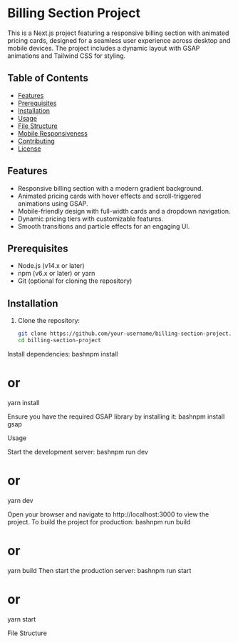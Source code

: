 # Billing Section Project

This is a Next.js project featuring a responsive billing section with animated pricing cards, designed for a seamless user experience across desktop and mobile devices. The project includes a dynamic layout with GSAP animations and Tailwind CSS for styling.

## Table of Contents

- [Features](#features)
- [Prerequisites](#prerequisites)
- [Installation](#installation)
- [Usage](#usage)
- [File Structure](#file-structure)
- [Mobile Responsiveness](#mobile-responsiveness)
- [Contributing](#contributing)
- [License](#license)

## Features

- Responsive billing section with a modern gradient background.
- Animated pricing cards with hover effects and scroll-triggered animations using GSAP.
- Mobile-friendly design with full-width cards and a dropdown navigation.
- Dynamic pricing tiers with customizable features.
- Smooth transitions and particle effects for an engaging UI.

## Prerequisites

- Node.js (v14.x or later)
- npm (v6.x or later) or yarn
- Git (optional for cloning the repository)

## Installation

1. Clone the repository:
   ```bash
   git clone https://github.com/your-username/billing-section-project.git
   cd billing-section-project

Install dependencies:
bashnpm install
# or
yarn install

Ensure you have the required GSAP library by installing it:
bashnpm install gsap


Usage

Start the development server:
bashnpm run dev
# or
yarn dev

Open your browser and navigate to http://localhost:3000 to view the project.
To build the project for production:
bashnpm run build
# or
yarn build
Then start the production server:
bashnpm run start
# or
yarn start


File Structure
